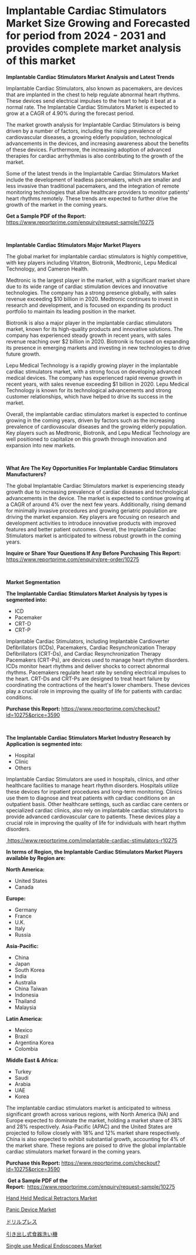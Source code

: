 <p><h1>Implantable Cardiac Stimulators Market Size Growing and Forecasted for period from 2024 - 2031 and provides complete market analysis of this market</h1></p><p><strong>Implantable Cardiac Stimulators Market Analysis and Latest Trends</strong></p>
<p><p>Implantable Cardiac Stimulators, also known as pacemakers, are devices that are implanted in the chest to help regulate abnormal heart rhythms. These devices send electrical impulses to the heart to help it beat at a normal rate. The Implantable Cardiac Stimulators Market is expected to grow at a CAGR of 4.90% during the forecast period.</p><p>The market growth analysis for Implantable Cardiac Stimulators is being driven by a number of factors, including the rising prevalence of cardiovascular diseases, a growing elderly population, technological advancements in the devices, and increasing awareness about the benefits of these devices. Furthermore, the increasing adoption of advanced therapies for cardiac arrhythmias is also contributing to the growth of the market.</p><p>Some of the latest trends in the Implantable Cardiac Stimulators Market include the development of leadless pacemakers, which are smaller and less invasive than traditional pacemakers, and the integration of remote monitoring technologies that allow healthcare providers to monitor patients' heart rhythms remotely. These trends are expected to further drive the growth of the market in the coming years.</p></p>
<p><strong>Get a Sample PDF of the Report:&nbsp;</strong> <a href="https://www.reportprime.com/enquiry/request-sample/10275">https://www.reportprime.com/enquiry/request-sample/10275</a></p>
<p>&nbsp;</p>
<p><strong>Implantable Cardiac Stimulators Major Market Players</strong></p>
<p><p>The global market for implantable cardiac stimulators is highly competitive, with key players including Vitatron, Biotronik, Medtronic, Lepu Medical Technology, and Cameron Health. </p><p>Medtronic is the largest player in the market, with a significant market share due to its wide range of cardiac stimulation devices and innovative technologies. The company has a strong presence globally, with sales revenue exceeding $10 billion in 2020. Medtronic continues to invest in research and development, and is focused on expanding its product portfolio to maintain its leading position in the market.</p><p>Biotronik is also a major player in the implantable cardiac stimulators market, known for its high-quality products and innovative solutions. The company has experienced steady growth in recent years, with sales revenue reaching over $2 billion in 2020. Biotronik is focused on expanding its presence in emerging markets and investing in new technologies to drive future growth.</p><p>Lepu Medical Technology is a rapidly growing player in the implantable cardiac stimulators market, with a strong focus on developing advanced medical devices. The company has experienced rapid revenue growth in recent years, with sales revenue exceeding $1 billion in 2020. Lepu Medical Technology is known for its technological advancements and strong customer relationships, which have helped to drive its success in the market.</p><p>Overall, the implantable cardiac stimulators market is expected to continue growing in the coming years, driven by factors such as the increasing prevalence of cardiovascular diseases and the growing elderly population. Key players such as Medtronic, Biotronik, and Lepu Medical Technology are well positioned to capitalize on this growth through innovation and expansion into new markets.</p></p>
<p>&nbsp;</p>
<p><strong>What Are The Key Opportunities For Implantable Cardiac Stimulators Manufacturers?</strong></p>
<p><p>The global Implantable Cardiac Stimulators market is experiencing steady growth due to increasing prevalence of cardiac diseases and technological advancements in the device. The market is expected to continue growing at a CAGR of around 4% over the next few years. Additionally, rising demand for minimally invasive procedures and growing geriatric population are driving the market expansion. Key players are focusing on research and development activities to introduce innovative products with improved features and better patient outcomes. Overall, the Implantable Cardiac Stimulators market is anticipated to witness robust growth in the coming years.</p></p>
<p><strong>Inquire or Share Your Questions If Any Before Purchasing This Report:</strong> <a href="https://www.reportprime.com/enquiry/pre-order/10275">https://www.reportprime.com/enquiry/pre-order/10275</a></p>
<p>&nbsp;</p>
<p><strong>Market Segmentation</strong></p>
<p><strong>The Implantable Cardiac Stimulators Market Analysis by types is segmented into:</strong></p>
<p><ul><li>ICD</li><li>Pacemaker</li><li>CRT-D</li><li>CRT-P</li></ul></p>
<p><p>Implantable Cardiac Stimulators, including Implantable Cardioverter Defibrillators (ICDs), Pacemakers, Cardiac Resynchronization Therapy Defibrillators (CRT-Ds), and Cardiac Resynchronization Therapy Pacemakers (CRT-Ps), are devices used to manage heart rhythm disorders. ICDs monitor heart rhythms and deliver shocks to correct abnormal rhythms. Pacemakers regulate heart rate by sending electrical impulses to the heart. CRT-Ds and CRT-Ps are designed to treat heart failure by coordinating the contractions of the heart's lower chambers. These devices play a crucial role in improving the quality of life for patients with cardiac conditions.</p></p>
<p><strong>Purchase this Report:&nbsp;</strong><a href="https://www.reportprime.com/checkout?id=10275&price=3590">https://www.reportprime.com/checkout?id=10275&price=3590</a></p>
<p>&nbsp;</p>
<p><strong>The Implantable Cardiac Stimulators Market Industry Research by Application is segmented into:</strong></p>
<p><ul><li>Hospital</li><li>Clinic</li><li>Others</li></ul></p>
<p><p>Implantable Cardiac Stimulators are used in hospitals, clinics, and other healthcare facilities to manage heart rhythm disorders. Hospitals utilize these devices for inpatient procedures and long-term monitoring. Clinics use them to diagnose and treat patients with cardiac conditions on an outpatient basis. Other healthcare settings, such as cardiac care centers or specialized cardiac clinics, also rely on implantable cardiac stimulators to provide advanced cardiovascular care to patients. These devices play a crucial role in improving the quality of life for individuals with heart rhythm disorders.</p></p>
<p><a href="https://www.reportprime.com/implantable-cardiac-stimulators-r10275">&nbsp;https://www.reportprime.com/implantable-cardiac-stimulators-r10275</a></p>
<p><strong>In terms of Region, the Implantable Cardiac Stimulators Market Players available by Region are:</strong></p>
<p>
    <p> <strong> North America: </strong>
        <ul>
            <li>United States</li>
            <li>Canada</li>
        </ul>
        </p> 
    <p> <strong> Europe: </strong>
        <ul>
            <li>Germany</li>
            <li>France</li>
            <li>U.K.</li>
            <li>Italy</li>
            <li>Russia</li>
        </ul>
        </p> 
    <p> <strong> Asia-Pacific: </strong>
        <ul>
            <li>China</li>
            <li>Japan</li>
            <li>South Korea</li>
            <li>India</li>
            <li>Australia</li>
            <li>China Taiwan</li>
            <li>Indonesia</li>
            <li>Thailand</li>
            <li>Malaysia</li>
        </ul>
        </p> 
    <p> <strong> Latin America: </strong>
        <ul>
            <li>Mexico</li>
            <li>Brazil</li>
            <li>Argentina Korea</li>
            <li>Colombia</li>
        </ul>
        </p> 
    <p> <strong> Middle East & Africa: </strong>
        <ul>
            <li>Turkey</li>
            <li>Saudi</li>
            <li>Arabia</li>
            <li>UAE</li>
            <li>Korea</li>
        </ul>
    </p>
    </p>
<p><p>The implantable cardiac stimulators market is anticipated to witness significant growth across various regions, with North America (NA) and Europe expected to dominate the market, holding a market share of 38% and 28% respectively. Asia-Pacific (APAC) and the United States are projected to follow closely with 18% and 12% market share respectively. China is also expected to exhibit substantial growth, accounting for 4% of the market share. These regions are poised to drive the global implantable cardiac stimulators market forward in the coming years.</p></p>
<p><strong>Purchase this Report: </strong><a href="https://www.reportprime.com/checkout?id=10275&price=3590">https://www.reportprime.com/checkout?id=10275&price=3590</a></p>
<p>&nbsp;<strong>Get a Sample PDF of the Report:&nbsp;&nbsp;</strong><a href="https://www.reportprime.com/enquiry/request-sample/10275">https://www.reportprime.com/enquiry/request-sample/10275</a></p>
<p><strong></strong></p>
<p><p><a href="https://github.com/MyrtisWest1/Market-Research-Report-List-1/blob/main/hand-held-medical-retractors-market.md">Hand Held Medical Retractors Market</a></p><p><a href="https://issuu.com/reportprime-2/docs/panic-device-market-size-2030.pptx">Panic Device Market</a></p><p><a href="https://github.com/LizaHeller2023/Market-Research-Report-List-1/blob/main/522748479361.md">ドリルプレス</a></p><p><a href="https://github.com/deonnorth8/Market-Research-Report-List-1/blob/main/819792479360.md">引き出し式食器洗い機</a></p><p><a href="https://github.com/brenzgnarento/Market-Research-Report-List-2/blob/main/single-use-medical-endoscopes-market.md">Single use Medical Endoscopes Market</a></p></p>